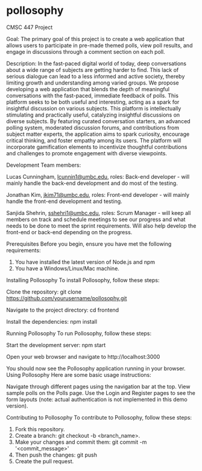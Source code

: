 # pollosophy
CMSC 447 Project

Goal: The primary goal of this project is to create a web application that allows users to participate in pre-made themed polls, view poll results, and engage in discussions through a comment section on each poll.

Description: In the fast-paced digital world of today, deep conversations about a wide range of subjects are getting harder to find. This lack of serious dialogue can lead to a less informed and active society, thereby limiting growth and understanding among varied groups. We propose developing a web application that blends the depth of meaningful conversations with the fast-paced, immediate feedback of polls. This platform seeks to be both useful and interesting, acting as a spark for insightful discussion on various subjects.
This platform is intellectually stimulating and practically useful, catalyzing insightful discussions on diverse subjects. By featuring curated conversation starters, an advanced polling system, moderated discussion forums, and contributions from subject matter experts, the application aims to spark curiosity, encourage critical thinking, and foster empathy among its users. The platform will incorporate gamification elements to incentivize thoughtful contributions and challenges to promote engagement with diverse viewpoints. 

Development Team members:

Lucas Cunningham, lcunnin1@umbc.edu, roles: Back-end developer - will mainly handle the back-end development and do most of the testing.

Jonathan Kim, jkim71@umbc.edu, roles: Front-end developer - will mainly handle the front-end development and testing.

Sanjida Shehrin, sshehri1@umbc.edu, roles: Scrum Manager - will keep all members on track and schedule meetings to see our progress and what needs to be done to meet the sprint requirements. Will also help develop the front-end or back-end depending on the progress.

Prerequisites
Before you begin, ensure you have met the following requirements:

1. You have installed the latest version of Node.js and npm
2. You have a Windows/Linux/Mac machine.

Installing Pollosophy
To install Pollosophy, follow these steps:

Clone the repository:
git clone https://github.com/yourusername/pollosophy.git

Navigate to the project directory:
cd frontend

Install the dependencies:
npm install

Running Pollosophy
To run Pollosophy, follow these steps:

Start the development server:
npm start

Open your web browser and navigate to http://localhost:3000

You should now see the Pollosophy application running in your browser.
Using Pollosophy
Here are some basic usage instructions:

Navigate through different pages using the navigation bar at the top.
View sample polls on the Polls page.
Use the Login and Register pages to see the form layouts (note: actual authentication is not implemented in this demo version).

Contributing to Pollosophy
To contribute to Pollosophy, follow these steps:

1. Fork this repository.
2. Create a branch: git checkout -b <branch_name>.
3. Make your changes and commit them: git commit -m '<commit_message>'
4. Then push the changes: git push
5. Create the pull request.